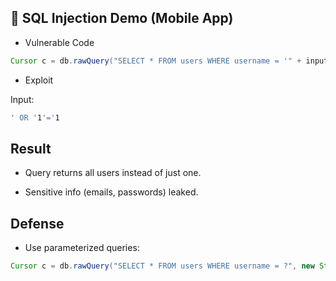 ## 💉 SQL Injection Demo (Mobile App)

- Vulnerable Code

```java
Cursor c = db.rawQuery("SELECT * FROM users WHERE username = '" + input + "'", null);
```

- Exploit

Input:

```bash
' OR '1'='1
```

## Result

- Query returns all users instead of just one.

- Sensitive info (emails, passwords) leaked.

## Defense

- Use parameterized queries:

```java
Cursor c = db.rawQuery("SELECT * FROM users WHERE username = ?", new String[]{ input });
```
